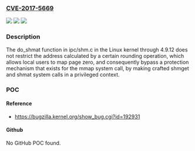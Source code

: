 ### [CVE-2017-5669](https://cve.mitre.org/cgi-bin/cvename.cgi?name=CVE-2017-5669)
![](https://img.shields.io/static/v1?label=Product&message=n%2Fa&color=blue)
![](https://img.shields.io/static/v1?label=Version&message=n%2Fa&color=blue)
![](https://img.shields.io/static/v1?label=Vulnerability&message=n%2Fa&color=brighgreen)

### Description

The do_shmat function in ipc/shm.c in the Linux kernel through 4.9.12 does not restrict the address calculated by a certain rounding operation, which allows local users to map page zero, and consequently bypass a protection mechanism that exists for the mmap system call, by making crafted shmget and shmat system calls in a privileged context.

### POC

#### Reference
- https://bugzilla.kernel.org/show_bug.cgi?id=192931

#### Github
No GitHub POC found.

